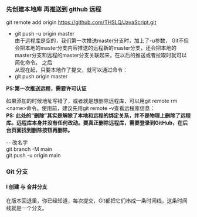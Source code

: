 ### 先创建本地库 再推送到 github 远程
git remote add origin https://github.com/THSLQ/JavaScript.git  

* git push -u origin master  
由于远程库是空的，我们第一次推送master分支时，加上了-u参数， 
Git不但会把本地的master分支内容推送的远程新的master分支，还会把本地的master分支和远程的master分支关联起来，在以后的推送或者拉取时就可以简化命令。
之后  
从现在起，只要本地作了提交，就可以通过命令：  
* git push origin master  

**PS:第一次推送远程，需要许可认证**

如果添加的时候地址写错了，或者就是想删除远程库，可以用git remote rm \<name>命令。使用前，建议先用git remote -v查看远程库信息：  
**PS: 此处的“删除”其实是解除了本地和远程的绑定关系，并不是物理上删除了远程库。远程库本身并没有任何改动。要真正删除远程库，需要登录到GitHub，在后台页面找到删除按钮再删除。**

-- 改名字  
git branch -M main  
git push -u origin main  


### Git 分支  
#### I 创建 与 合并分支  
在版本回退里，你已经知道，每次提交，Git都把它们串成一条时间线，这条时间线就是一个分支。